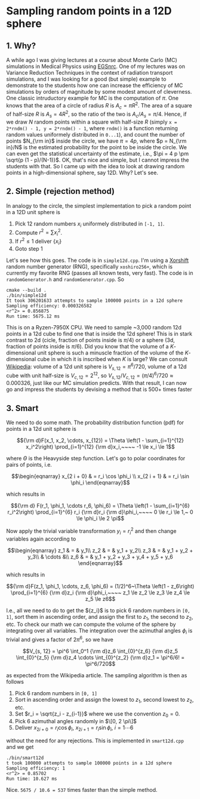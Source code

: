 # Sampling random points in a 12D sphere

## 1. Why?

A while ago I was giving lectures at a course about Monte Carlo (MC) simulations in Medical Physics using [EGSnrc](https://nrc-cnrc.github.io/EGSnrc/). One of my lectures was on Variance Reduction Techniques in the context of radiation transport simulations, and I was looking for a good (but simple) example to demonstrate to the students how one can increase the efficiency of MC simulations by orders of magnitude by some modest amount of cleverness. One classic intruductory example for MC is the computation of $\pi$. One knows that the area of a circle of radius $R$ is $A_c = \pi R^2$. The area of a square of half-size $R$ is $A_s = 4 R^2$, so the ratio of the two is $A_c/A_s = \pi/4$. Hence, if we draw $N$ random points within a square with half-size $R$ (simply `x = 2*rndm() - 1, y = 2*rndm() - 1`, where `rndm()` is a function returning random values uniformely distributed in `0...1`), and count the number of points $N_{\rm in}$ inside the circle, we have $\pi = 4 p$, where $p = N_{\rm in}/N$ is the estimated probability for the point to be inside the circle. We can even get the statistical uncertainty of the estimate, i.e., $\pi = 4 p \pm \sqrt{p (1 - p)/(N-1)}$. OK, that's nice and simple, but I cannot impress the students with that. So I came up with the idea to look at drawing random points in a high-dimensional sphere, say 12D. Why? Let's see.

## 2. Simple (rejection method)

In analogy to the circle, the simplest implementation to pick a random point in a 12D unit sphere is
1. Pick 12 random numbers $x_i$ uniformely distributed in `[-1, 1]`.
2. Compute $r^2 = \sum x_i^2$.
3. If $r^2 \le 1$ deliver $\{x_i\}$
4. Goto step 1

Let's see how this goes. The code is in `simple12d.cpp`. I'm using a [Xorshift](https://en.wikipedia.org/wiki/Xorshift) random number generator (RNG), specifically `xoshiro256+`, which is currently my favorite RNG (passes all known tests, very fast). The code is in `randomGenerator.h` and `randomGenerator.cpp`. So
```
cmake --build .
./bin/simple12d
It took 306201633 attempts to sample 100000 points in a 12d sphere
Sampling efficiency: 0.000326582
<r^2> = 0.856875
Run time: 5675.12 ms
```
This is on a Ryzen-7950X CPU. We need to sample ~3,000 random 12d points in a 12d cube to find one that is inside the 12d sphere! This is in stark contrast to 2d (cicle, fraction of points inside is $\pi/4$) or a sphere (3d, fraction of points inside is $\pi/6$).   Did you know that the volume of a $K$-dimensional unit sphere is such a minuscle fraction of the volume of the $K$-dimensional cube in which it is inscribed when $K$ is large? We can consult [Wikipedia](https://en.wikipedia.org/wiki/Volume_of_an_n-ball): volume of a 12d unit sphere is $V_{s,12} = \pi^6/720$, volume of a 12d cube with unit half-size is $V_{c,12} = 2^{12}$, so $V_{s,12}/V_{c,12} = (\pi/4)^6/720 \approx 0.000326$, just like our MC simulation predicts. With that result, I can now go and impress the students by devising a method that is 500+ times faster

## 3. Smart

We need to do some math. The probability distribution function (pdf) for points in a 12d unit sphere is

$${\rm d}F(x_1, x_2, \cdots, x_{12}) = \Theta \left(1 - \sum_{i=1}^{12} x_i^2\right) \prod_{i=1}^{12} {\rm d}x_i,~~~~ -1 \le x_i \le 1$$

where $\Theta$ is the Heavyside step function. Let's go to polar coordinates for pairs of points, i.e.
```math
\begin{eqnarray}
x_{2 i + 0} & = r_i \cos \phi_i \\
x_{2 i + 1} & = r_i \sin \phi_i
\end{eqnarray}
```
which results in

$${\rm d} F(r_1, \phi_1, \cdots r_6, \phi_6) = \Theta \left(1 - \sum_{i=1}^{6} r_i^2\right) \prod_{i=1}^{6} r_i {\rm d}r_i {\rm d}\phi_i,~~~~ 0 \le r_i \le 1,~ 0 \le \phi_i \le 2 \pi$$

Now apply the trivial variable transformation $y_i = r_i^2$ and then change variables again according to
```math
\begin{eqnarray}
z_1 & = & y_1\\
z_2 & = & y_1 + y_2\\
z_3 & = & y_1 + y_2 + y_3\\
& \cdots &\\
z_6 & = & y_1 + y_2 + y_3 + y_4 + y_5 + y_6
\end{eqnarray}
```
which results in

$${\rm d}F(z_1, \phi_1, \cdots, z_6, \phi_6) = (1/2)^6~\Theta \left(1 - z_6\right) \prod_{i=1}^{6} {\rm d}z_i {\rm d}\phi_i,~~~~ z_1 \le z_2 \le z_3 \le z_4 \le z_5 \le z6$$

I.e., all we need to do to get the $\{z_i}$ is to pick 6 random numbers in `[0, 1]`, sort them in ascending order, and assign the first to $z_1$, the second to $z_2$, etc. To check our math we can compute the volume of the sphere by integrating over all variables. The integration over the azimuthal angles $\phi_i$ is trivial and gives a factor of $2 \pi^6$, so we have

$$V_{s, 12} = \pi^6 \int_0^1 {\rm d}z_6 \int_{0}^{z_6} {\rm d}z_5 \int_{0}^{z_5} {\rm d}z_4 \cdots \int_{0}^{z_2} {\rm d}z_1 = \pi^6/6! = \pi^6/720$$

as expected from the Wikipedia article. The sampling algorithm is then as follows
1. Pick 6 random numbers in `[0, 1]`
2. Sort in ascending order and assign the lowest to $z_1$, second lowest to $z_2$, etc.
3. Set $r_i = \sqrt{z_i - z_{i-1}}$ where we use the convention $z_0 = 0$.
4. Pick 6 azimuthal angles randomly in $\[0, 2 \pi\]$
5. Deliver $x_{2i + 0} = r_i \cos \phi_i,~x_{2i + 1} = r_i \sin \phi_i,~i = 1 \cdots 6$

without the need for any rejections. This is implemented in `smart12d.cpp` and we get
```
./bin/smart12d
t took 100000 attempts to sample 100000 points in a 12d sphere
Sampling efficiency: 1
<r^2> = 0.85702
Run time: 10.627 ms
```
Nice. `5675 / 10.6 = 537` times faster than the simple method.
